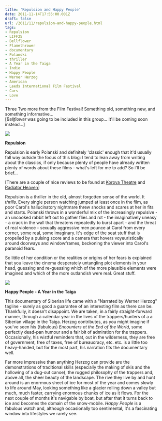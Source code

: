 ```yaml
---
title: 'Repulsion and Happy People'
date: 2011-11-14T17:55:00.001Z
draft: false
url: /2011/11/repulsion-and-happy-people.html
tags: 
- Repulsion
- LIFF25
- Bellflower
- Flamethrower
- documentary
- Polanski
- thriller
- A Year in the Taiga
- Indie
- Happy People
- Werner Herzog
- American
- Leeds International Film Festival
- Cars
- Love
---
```


Three Two more from the Film Festival! Something old, something new, and something informative...  
\[_Bellflower_ was going to be included in this group... It'll be coming soon instead...\]  
  

![](/blogspot/AVvXsEgB_CurbcShZnc7_uX_SsSG-O5YEvjjKypT8PbnC39l9E-4lcNNLTgu0iUoai6d3HHtIOMdcE3FoafX4iY6AvG2402gS6tJfsgdTdIsI8-qDmDfcu8NlKnBMEh1PrJdRASdu6_ta08-OR0/s800/ce_repulsion.jpg)

  
  
  

**Repulsion**

Repulsion is early Polanski and definitely 'classic' enough that it'd usually fall way outside the focus of this blog: I tend to lean away from writing about the classics, if only because plenty of people have already written plenty of words about  these films - what's left for me to add? So I'll be brief...

  

\[There are a couple of nice reviews to be found at [Korova Theatre](http://korovatheatrepresents.blogspot.com/2009/08/repulsion-roman-polanski-1965-uk-carol.html) and [Radiator Heaven](http://rheaven.blogspot.com/2009/07/dvd-of-week-repulsion-criterion.html)\]

  

Repulsion is a thriller in the old, almost forgotten sense of the world. It _thrills_. Every single person watching jumped at least once in the film, as poor Carol's hallucinatory nightmare threw shocks and scares at her in fits and starts. Polanski throws in a wonderful mix of the increasingly repulsive - an uncooked rabbit left out to gather flies and rot - the imaginatively uneasy - a crack in the wall that threatens repeatedly to burst apart - and the threat of real violence - sexually aggressive men pounce at Carol from every corner, some real, some imaginary. It's edge of the seat stuff that is propelled by a pulsing score and a camera that hovers voyeuristically around doorways and windowframes, beckoning the viewer into Carol's paranoid fears.

  

So little of her condition or the realities or origins of her fears is explained that you leave the cinema desperately untangling plot elements in your head, guessing and re-guessing which of the more plausible elements were imagined and which of the more outlandish were real. Great stuff.

  

![](/blogspot/AVvXsEgvkaEBWsMjlSa3CVF_7bamjhFAEr2T3uMw20JZ7BkUDwu2qnmYIb0hgSIWViZSv_sOeThHcI7FuwoLPjLgxW8PTU0GWyKTfrhXCj5dEekq-L9B1ANMm799MbJulpemzntZNRNYe4ImIZw/s800/220px-Happy_People_A_Year_in_the_Taiga_poster.jpg)

  

**Happy People - A Year in the Taiga**

This documentary of Siberian life came with a "Narrated by Werner Herzog" tagline - surely as good a guarantee of an interesting film as there can be. Thankfully, it doesn't disappoint. We are taken, in a fairly straight-forward manner, through a calendar year in the lives of the trappers/hunters of a a Siberian village in the Taiga. Herzog contributes, as you might imagine if you've seen his (fabulous) _Encounters at the End of the World_, some perfectly dead-pan humour and a fair bit of admiration for the trappers. Occasionally, his wistful reminders that, out in the wilderness, they are free of government, free of taxes, free of bureaucracy, etc. etc. is a little too heavy-handed, but for the most part, his narration fits the documentary well.

  
Far more impressive than anything Herzog can provide are the demonstrations of traditional skills (especially the making of skis and the hollowing of a dug-out canoe), the rugged philosophy of the trappers and, above all, the sheer beauty of the landscape. The rive they live by and hunt around is an enormous sheet of ice for most of the year and comes slowly to life around May, looking something like a glacier rolling down a valley but much, much faster, carrying enormous chunks of ice as it flows. For the next couple of months it's navigable by boat, but after that it turns back to ice and becomes the domain of the snow-mobile. _Happy People_ is a fabulous watch and, although occasionally too sentimental, it's a fascinating window into lifestyles we rarely see.